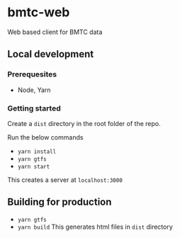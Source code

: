 # bmtc-web
Web based client for BMTC data


## Local development
### Prerequesites
- Node, Yarn

### Getting started
Create a `dist` directory in the root folder of the repo.  

Run the below commands
- `yarn install`
- `yarn gtfs`
- `yarn start`

This creates a server at `localhost:3000`

## Building for production
- `yarn gtfs`
- `yarn build`
This generates html files in `dist` directory